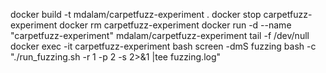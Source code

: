 docker build -t mdalam/carpetfuzz-experiment .
docker stop carpetfuzz-experiment
docker rm carpetfuzz-experiment
docker run -d --name "carpetfuzz-experiment" mdalam/carpetfuzz-experiment tail -f /dev/null
docker exec -it carpetfuzz-experiment bash
screen -dmS fuzzing bash -c "./run_fuzzing.sh -r 1 -p 2 -s 2>&1 |tee fuzzing.log" 

